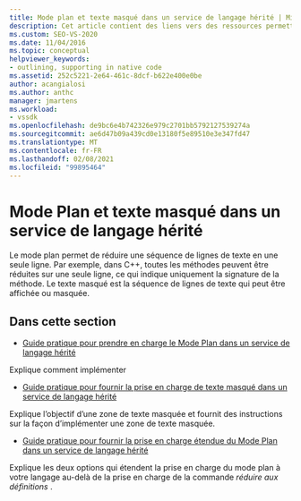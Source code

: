 ```yaml
---
title: Mode plan et texte masqué dans un service de langage hérité | Microsoft Docs
description: Cet article contient des liens vers des ressources permettant d’implémenter le mode plan et le texte masqué dans un service de langage hérité.
ms.custom: SEO-VS-2020
ms.date: 11/04/2016
ms.topic: conceptual
helpviewer_keywords:
- outlining, supporting in native code
ms.assetid: 252c5221-2e64-461c-8dcf-b622e400e0be
author: acangialosi
ms.author: anthc
manager: jmartens
ms.workload:
- vssdk
ms.openlocfilehash: de9bc6e4b742326e979c2701bb5792127539274a
ms.sourcegitcommit: ae6d47b09a439cd0e13180f5e89510e3e347fd47
ms.translationtype: MT
ms.contentlocale: fr-FR
ms.lasthandoff: 02/08/2021
ms.locfileid: "99895464"
---
```

# <a name="outlining-and-hidden-text-in-a-legacy-language-service"></a>Mode Plan et texte masqué dans un service de langage hérité
Le mode plan permet de réduire une séquence de lignes de texte en une seule ligne. Par exemple, dans C++, toutes les méthodes peuvent être réduites sur une seule ligne, ce qui indique uniquement la signature de la méthode. Le texte masqué est la séquence de lignes de texte qui peut être affichée ou masquée.

## <a name="in-this-section"></a>Dans cette section
- [Guide pratique pour prendre en charge le Mode Plan dans un service de langage hérité](../../extensibility/internals/how-to-support-outlining-in-a-legacy-language-service.md)

 Explique comment implémenter

- [Guide pratique pour fournir la prise en charge de texte masqué dans un service de langage hérité](../../extensibility/internals/how-to-provide-hidden-text-support-in-a-legacy-language-service.md)

 Explique l’objectif d’une zone de texte masquée et fournit des instructions sur la façon d’implémenter une zone de texte masquée.

- [Guide pratique pour fournir la prise en charge étendue du Mode Plan dans un service de langage hérité](../../extensibility/internals/how-to-provide-expanded-outlining-support-in-a-legacy-language-service.md)

 Explique les deux options qui étendent la prise en charge du mode plan à votre langage au-delà de la prise en charge de la commande *réduire aux définitions* .
